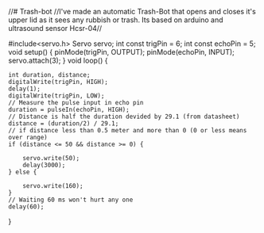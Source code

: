 //# Trash-bot
//I've made an automatic Trash-Bot that opens and closes it's upper lid as it sees any rubbish or trash. Its based on arduino and ultrasound sensor Hcsr-04//

#include<servo.h>
Servo servo;
int const trigPin = 6;
int const echoPin = 5;
void setup()
{
        pinMode(trigPin, OUTPUT); 
	pinMode(echoPin, INPUT); 
	servo.attach(3);
}
void loop()
{
	
	int duration, distance;
	digitalWrite(trigPin, HIGH); 
	delay(1);
	digitalWrite(trigPin, LOW);
	// Measure the pulse input in echo pin
	duration = pulseIn(echoPin, HIGH);
	// Distance is half the duration devided by 29.1 (from datasheet)
	distance = (duration/2) / 29.1;
	// if distance less than 0.5 meter and more than 0 (0 or less means over range) 
    if (distance <= 50 && distance >= 0) {
    	
    	servo.write(50);
        delay(3000);
    } else {
    	
    	servo.write(160);
    }
    // Waiting 60 ms won't hurt any one
    delay(60);
}﻿
